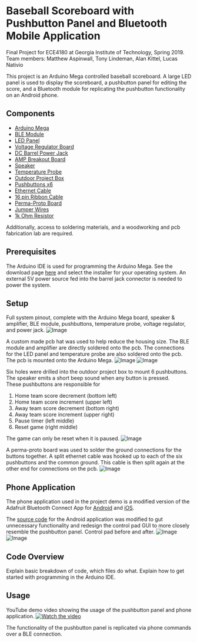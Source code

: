 # Baseball Scoreboard with Pushbutton Panel and Bluetooth Mobile Application
Final Project for ECE4180 at Georgia Institute of Technology, Spring 2019.  
Team members:  Matthew Aspinwall, Tony Lindeman, Alan Kittel, Lucas Nativio

This project is an Arduino Mega controlled baseball scoreboard.  A large LED panel is used to display the scoreboard, a pushbutton panel for editing the score, and a Bluetooth module for replicating the pushbutton functionality on an Android phone.

## Components

* [Arduino Mega](https://store.arduino.cc/usa/mega-2560-r3)
* [BLE Module](https://www.adafruit.com/product/2479)
* [LED Panel](https://www.sparkfun.com/products/14718)
* [Voltage Regulator Board](https://www.amazon.com/Digital-Converter-Adjustable-Regulator-Transformer/dp/B07MDZQ9QP)
* [DC Barrel Power Jack](https://www.sparkfun.com/products/119)
* [AMP Breakout Board](https://www.sparkfun.com/products/11044)
* [Speaker](https://www.sparkfun.com/products/11089)
* [Temperature Probe](https://www.sparkfun.com/products/11050)
* [Outdoor Project Box](https://www.amazon.com/Estone-Waterproof-Plastic-Electronic-Enclosure/dp/B00JEWNKR0)
* [Pushbuttons x6](https://www.amazon.com/Momentary-Waterproof-Stainless-Terminal-API-ELE/dp/B079HR5Q4R/ref=sr_1_23?keywords=push+button&qid=1555904659&s=industrial&sr=1-23)
* [Ethernet Cable](https://www.sparkfun.com/products/8915)
* [16 pin Ribbon Cable](https://www.amazon.com/Uxcell-Ribbon-Cable-Length-Pieces/dp/B01BNKVGAI)
* [Perma-Proto Board](https://www.adafruit.com/product/1148)
* [Jumper Wires](https://www.adafruit.com/product/758)
* [1k Ohm Resistor](https://www.sparkfun.com/products/14492)

Additionally, access to soldering materials, and a woodworking and pcb fabrication lab are required.


## Prerequisites

The Arduino IDE is used for programming the Arduino Mega.  See the download page [here](https://www.arduino.cc/en/Main/Software) and select the installer for your operating system.  An external 5V power source fed into the barrel jack connector is needed to power the system.


## Setup
Full system pinout, complete with the Arduino Mega board, speaker & amplifier, BLE module, pushbuttons, temperature probe, voltage regulator, and power jack.
![Image](https://github.com/alankittel3/4180_Scoreboard/blob/master/images/pcb_pinout.png?raw=true)

A custom made pcb hat was used to help reduce the housing size.  The BLE module and amplifier are directly soldered onto the pcb.  The connections for the LED panel and temperature probe are also soldered onto the pcb.  The pcb is mounted onto the Arduino Mega.
![Image](https://github.com/alankittel3/4180_Scoreboard/blob/master/images/pcb.png?raw=true)
![Image](https://github.com/alankittel3/4180_Scoreboard/blob/master/images/pcb_physical.PNG?raw=true)

Six holes were drilled into the outdoor project box to mount 6 pushbuttons.  
The speaker emits a short beep sound when any button is pressed.    
These pushbuttons are responsible for 
  1. Home team score decrement (bottom left)
  2. Home team score increment (upper left)
  3. Away team score decrement (bottom right)
  4. Away team score increment (upper right)
  5. Pause timer (left middle)
  6. Reset game (right middle)  
  
The game can only be reset when it is paused.
![Image](https://github.com/alankittel3/4180_Scoreboard/blob/master/images/pushbutton_panel.PNG?raw=true)

A perma-proto board was used to solder the ground connections for the buttons together.  A split ethernet cable was hooked up to each of the six pushbuttons and the common ground.  This cable is then split again at the other end for connections on the pcb.
![Image](https://github.com/alankittel3/4180_Scoreboard/blob/master/images/pushbutton_panel_open.PNG?raw=true)

## Phone Application
The phone application used in the project demo is a modified version of the Adafruit Bluetooth Connect App for [Android](https://play.google.com/store/apps/details?id=com.adafruit.bluefruit.le.connect&hl=en_US) and [iOS](https://itunes.apple.com/us/app/adafruit-bluefruit-le-connect/id830125974?mt=8).    

The [source code](https://github.com/adafruit/Bluefruit_LE_Connect_Android) for the Android application was modified to gut unnecessary functionality and redesign the control pad GUI to more closely resemble the pushbutton panel.
Control pad before and after.
![Image](https://github.com/alankittel3/4180_Scoreboard/blob/master/images/control_pad_before.PNG?raw=true) ![Image](https://github.com/alankittel3/4180_Scoreboard/blob/master/images/control_pad_after.PNG?raw=true)

## Code Overview
Explain basic breakdown of code, which files do what.
Explain how to get started with programming in the Arduino IDE.

## Usage
YouTube demo video showing the usage of the pushbutton panel and phone application.
[![Watch the video](https://img.youtube.com/vi/hk7W9WY6B-A/hqdefault.jpg)](https://www.youtube.com/watch?v=hk7W9WY6B-A)

The functionality of the pushbutton panel is replicated via phone commands over a BLE connection.
